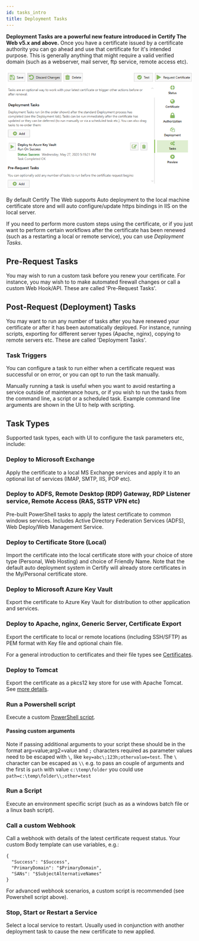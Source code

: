 ```yaml
---
id: tasks_intro
title: Deployment Tasks
---
```


**Deployment Tasks are a powerful new feature introduced in Certify The Web v5.x and above.**
Once you have a certificate issued by a certificate authority you can go ahead and use that certificate for it's intended purpose. This is generally anything that might require a valid verified domain (such as a webserver, mail server, ftp service, remote access etc).

![Startup UI](/assets/screens/DeploymentTasks.png)

By default Certify The Web supports Auto deployment to the local machine certificate store and will auto configure/update https bindings in IIS on the local server.

 If you need to perform more custom steps using the certificate, or if you just want to perform certain workflows after the certificate has been renewed (such as a restarting a local or remote service), you can use *Deployment Tasks*.


## Pre-Request Tasks
You may wish to run a custom task before you renew your certificate. For instance, you may wish to to make automated firewall changes or call a custom Web Hook/API. These are called 'Pre-Request Tasks'.

## Post-Request (Deployment) Tasks
You may want to run any number of tasks after you have renewed your certificate or after it has been automatically deployed.  For instance, running scripts, exporting for different server types (Apache, nginx), copying to remote servers etc. These are called 'Deployment Tasks'.

### Task Triggers
You can configure a task to run either when a certificate request was successful or on error, or you can opt to run the task manually. 

Manually running a task is useful when you want to avoid restarting a service outside of maintenance hours, or if you wish to run the tasks from the command line, a script or a scheduled task. Example command line arguments are shown in the UI to help with scripting.

## Task Types
Supported task types, each with UI to configure the task parameters etc, include:

### Deploy to Microsoft Exchange
Apply the certificate to a local MS Exchange services and apply it to an optional list of services (IMAP, SMTP, IIS, POP etc).

### Deploy to ADFS, Remote Desktop (RDP) Gateway, RDP Listener service, Remote Access (RAS, SSTP VPN etc)
Pre-built PowerShell tasks to apply the latest certificate to common windows services. Includes Active Directory Federation Services (ADFS), Web Deploy/Web Management Service.

### Deploy to Certificate Store (Local)
Import the certificate into the local certificate store with your choice of store type (Personal, Web Hosting) and choice of Friendly Name. Note that the default auto deployment system in Certify will already store certificates in the My/Personal certificate store.

### Deploy to Microsoft Azure Key Vault
Export the certificate to Azure Key Vault for distribution to other application and services.

### Deploy to Apache, nginx, Generic Server, Certificate Export
Export the certificate to local or remote locations (including SSH/SFTP) as PEM format with Key file and optional chain file. 

For a general introduction to certificates and their file types see [Certificates](/docs/guides/certificates).

### Deploy to Tomcat
Export the certificate as a pkcs12 key store for use with Apache Tomcat. See [more details](./tasks/tomcat).

### Run a Powershell script
Execute a custom [PowerShell script](/docs/script-hooks). 

#### Passing custom arguments
Note if passing additional arguments to your script these should be in the format arg=value;arg2=value and `;` characters required as parameter values need to be escaped with `\`, like `key=abc\;123h;othervalue=test`. The `\` character can be escaped as `\\` e.g. to pass an couple of arguments and the first is `path` with value `c:\temp\folder` you could use `path=c:\temp\folder\\;other=test`

### Run a Script
Execute an environment specific script (such as as a windows batch file or a linux bash script).

### Call a custom Webhook
Call a webhook with details of the latest certificate request status. Your custom Body template can use variables, e.g.:
```
{
  "Success": "$Success",
  "PrimaryDomain": "$PrimaryDomain",
  "SANs": "$SubjectAlternativeNames"
}
```

For advanced webhook scenarios, a custom script is recommended (see Powershell script above).

### Stop, Start or Restart a Service
Select a local service to restart. Usually used in conjunction with another deployment task to cause the new certificate to new applied.
